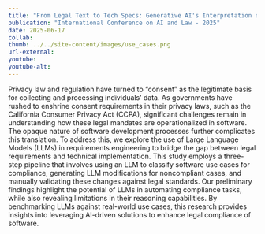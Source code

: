 ```yaml
---
title: "From Legal Text to Tech Specs: Generative AI's Interpretation of Consent in Privacy Law"
publication: "International Conference on AI and Law - 2025"
date: 2025-06-17
collab: 
thumb: ../../site-content/images/use_cases.png
url-external: 
youtube: 
youtube-alt: 
---
```


Privacy law and regulation have turned to “consent” as the legitimate basis for collecting and processing individuals’ data. As
governments have rushed to enshrine consent requirements in their
privacy laws, such as the California Consumer Privacy Act (CCPA),
significant challenges remain in understanding how these legal
mandates are operationalized in software. The opaque nature of
software development processes further complicates this translation. To address this, we explore the use of Large Language Models
(LLMs) in requirements engineering to bridge the gap between legal
requirements and technical implementation. This study employs a
three-step pipeline that involves using an LLM to classify software
use cases for compliance, generating LLM modifications for noncompliant cases, and manually validating these changes against
legal standards. Our preliminary findings highlight the potential of
LLMs in automating compliance tasks, while also revealing limitations in their reasoning capabilities. By benchmarking LLMs against
real-world use cases, this research provides insights into leveraging
AI-driven solutions to enhance legal compliance of software.